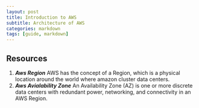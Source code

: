 ```yaml
---
layout: post
title: Introduction to AWS
subtitle: Architecture of AWS
categories: markdown
tags: [guide, markdown]
---
```


## Resources

1. ***Aws Region***
   AWS has the concept of a Region, which is a physical location around the world where amazon cluster data centers. 
2. ***Aws Avialability Zone***
    An Availability Zone (AZ) is one or more discrete data centers with redundant power, networking, and connectivity in an AWS Region. 
    